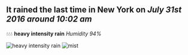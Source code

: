 ## It rained the last time in New York on *July 31st 2016 around 10:02 am*
💧💧💧  **heavy intensity rain** *Humidity 94%*

![heavy intensity rain](http://openweathermap.org/img/w/10d.png) ![mist](http://openweathermap.org/img/w/50d.png)
